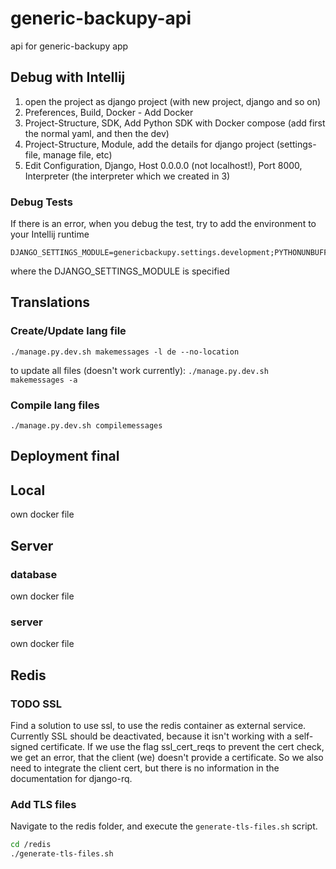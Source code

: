 # generic-backupy-api
api for generic-backupy app

## Debug with Intellij

1. open the project as django project (with new project, django and so on)
2. Preferences, Build, Docker - Add Docker
3. Project-Structure, SDK, Add Python SDK with Docker compose (add first the normal yaml, and then the dev)
4. Project-Structure, Module, add the details for django project (settings-file, manage file, etc)
5. Edit Configuration, Django, Host 0.0.0.0 (not localhost!), Port 8000, Interpreter (the interpreter which we created in 3)

### Debug Tests
If there is an error, when you debug the test, try to add the environment to your Intellij runtime
```
DJANGO_SETTINGS_MODULE=genericbackupy.settings.development;PYTHONUNBUFFERED=1
```
where the DJANGO_SETTINGS_MODULE is specified

## Translations
### Create/Update lang file
`./manage.py.dev.sh makemessages -l de --no-location`

to update all files (doesn't work currently):
`./manage.py.dev.sh makemessages -a`

### Compile lang files
`./manage.py.dev.sh compilemessages`

## Deployment final

## Local
own docker file
## Server
### database 
own docker file
### server
own docker file

## Redis
### TODO SSL
Find a solution to use ssl, to use the redis container as external service.
Currently SSL should be deactivated, because it isn't working with a self-signed certificate.
If we use the flag ssl_cert_reqs to prevent the cert check, we get an error, that the client (we)
doesn't provide a certificate. So we also need to integrate the client cert, but there is 
no information in the documentation for django-rq.

### Add TLS files
Navigate to the redis folder, and execute the `generate-tls-files.sh` script.
```bash
cd /redis
./generate-tls-files.sh
```
